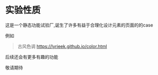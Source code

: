 # 实验性质
这是一个静态功能试验厂,诞生了许多有益于合理化设计元素的页面的的case

例如
>古风色调 https://lyrieek.github.io/color.html

后续还会有更多有趣的功能

敬请期待
